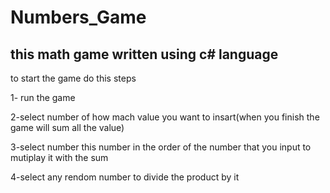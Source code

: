 # Numbers_Game

## this math game written using c# language 

to start the game do this steps

1- run the game

2-select number of how mach value you want to insart(when you finish the game will sum all the value)

3-select number this number in the order of the number that you input to mutiplay it with the sum

4-select any rendom number to divide the product by it 
